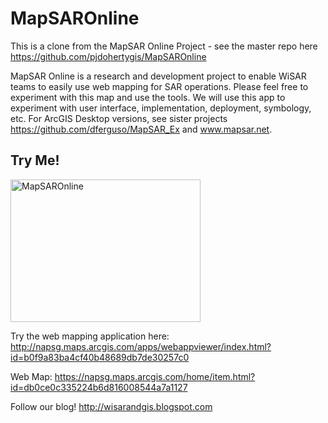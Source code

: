 # MapSAROnline
This is a clone from the MapSAR Online Project - see the master repo here https://github.com/pjdohertygis/MapSAROnline


MapSAR Online is a research and development project to enable WiSAR teams to easily use web mapping for SAR operations. Please feel free to experiment with this map and use the tools. We will use this app to experiment with user interface, implementation, deployment, symbology, etc. For ArcGIS Desktop versions, see sister projects https://github.com/dferguso/MapSAR_Ex and www.mapsar.net.

<html>
<body>

<h2>Try Me!</h2>
<img src="http://napsg.maps.arcgis.com/sharing/rest/content/items/9f1598f3742b4b5b80312255e6e534e6/data" alt="MapSAROnline" style="width:304px;height:228px;">

</body>
</html>

Try the web mapping application here: http://napsg.maps.arcgis.com/apps/webappviewer/index.html?id=b0f9a83ba4cf40b48689db7de30257c0

Web Map: https://napsg.maps.arcgis.com/home/item.html?id=db0ce0c335224b6d816008544a7a1127

Follow our blog! http://wisarandgis.blogspot.com


